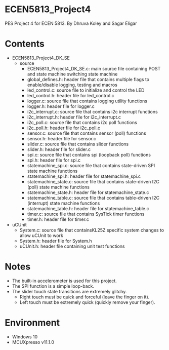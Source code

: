 # ECEN5813_Project4
PES Project 4 for ECEN 5813. By Dhruva Koley and Sagar Eligar

# Contents
- ECEN5813_Project4_DK_SE
  - source
	- ECEN5813_Project4_DK_SE.c: main source file containing POST and state machine switching state machine
	- global_defines.h: header file that contains multiple flags to enable/disable logging, testing and macros
	- led_control.c: source file to initialize and control the LED
	- led_control.h: header file for led_control.c
	- logger.c: source file that contains logging utility functions
	- logger.h: header file for logger.c
	- i2c_interrupt.c: source file that contains i2c interrupt functions
	- i2c_interrupt.h: header file for i2c_interrupt.c
	- i2c_poll.c: source file that contains i2c poll functions
	- i2c_poll.h: header file for i2c_poll.c
	- sensor.c: source file that contains sensor (poll) functions
	- sensor.h: header file for sensor.c
	- slider.c: source file that contains slider functions
	- slider.h: header file for slider.c
	- spi.c: source file that contains spi (loopback poll) functions
	- spi.h: header file for spi.c
	- statemachine_spi.c: source file that contains state-driven SPI state machine functions
	- statemachine_spi.h: header file for statemachine_spi.c
	- statemachine_state.c: source file that contains state-driven I2C (poll) state machine functions
	- statemachine_state.h: header file for statemachine_state.c
	- statemachine_table.c: source file that contains table-driven I2C (interrupt) state machine functions
	- statemachine_table.h: header file for statemachine_table.c
	- timer.c: source file that contains SysTick timer functions
	- timer.h: header file for timer.c
- uCUnit
	- System.c: source file that containsKL25Z specific system changes to allow uCUnit to work
	- System.h: header file for System.h
	- uCUnit.h: header file containing unit test functions

# Notes
- The built-in accelerometer is used for this project.
- The SPI function is a simple loop-back.
- The slider touch state transitions are extremely glitchy. 
	- Right touch must be quick and forceful (leave the finger on it). 
	- Left touch must be extremely quick (quickly remove your finger).

# Environment
 - Windows 10
 - MCUXpresso v11.1.0
